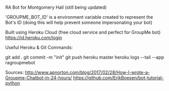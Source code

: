 RA Bot for Montgomery Hall (still being updated)

'GROUPME_BOT_ID' is a environment variable created to represent the Bot's ID (doing this will help prevent someone impersonating your bot)

Built using Heroku Cloud (free cloud service and perfect for GroupMe bot) https://id.heroku.com/login

Useful Heroku & Git Commands:

git add . git commit -m "init" git push heroku master heroku logs --tail --app ragroupmebot

Sources: http://www.apnorton.com/blog/2017/02/28/How-I-wrote-a-Groupme-Chatbot-in-24-hours/ https://github.com/ErikBoesen/bot-tutorial-python